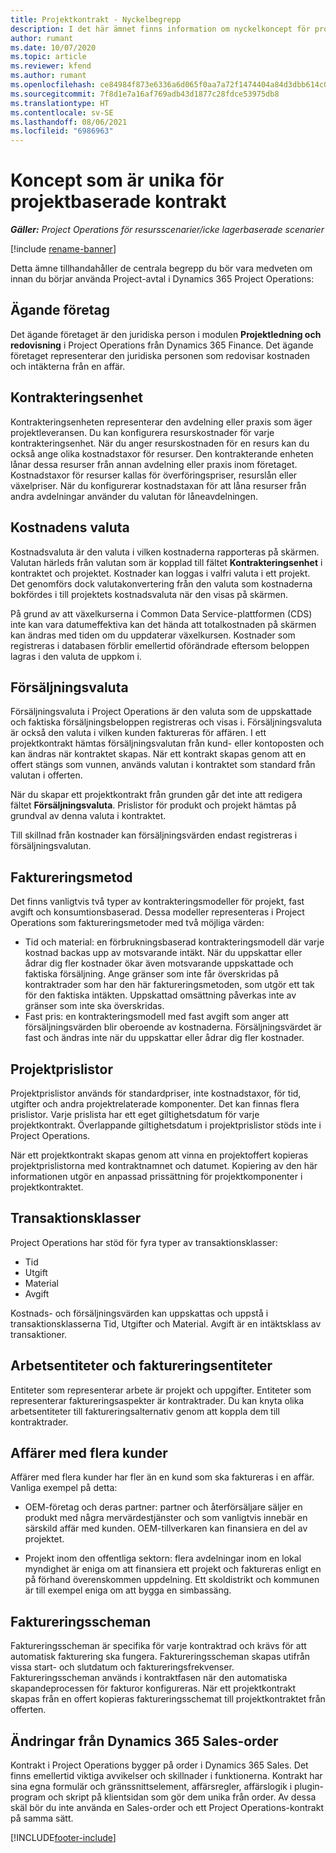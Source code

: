 ```yaml
---
title: Projektkontrakt - Nyckelbegrepp
description: I det här ämnet finns information om nyckelkoncept för projektkontrakt i Project Operations.
author: rumant
ms.date: 10/07/2020
ms.topic: article
ms.reviewer: kfend
ms.author: rumant
ms.openlocfilehash: ce84984f873e6336a6d065f0aa7a72f1474404a84d3dbb614c09d58bff66d83d
ms.sourcegitcommit: 7f8d1e7a16af769adb43d1877c28fdce53975db8
ms.translationtype: HT
ms.contentlocale: sv-SE
ms.lasthandoff: 08/06/2021
ms.locfileid: "6986963"
---
```

# <a name="concepts-unique-to-project-based-contracts"></a>Koncept som är unika för projektbaserade kontrakt

_**Gäller:** Project Operations för resursscenarier/icke lagerbaserade scenarier_

[!include [rename-banner](~/includes/cc-data-platform-banner.md)]

Detta ämne tillhandahåller de centrala begrepp du bör vara medveten om innan du börjar använda Project-avtal i Dynamics 365 Project Operations:

## <a name="owning-company"></a>Ägande företag

Det ägande företaget är den juridiska person i modulen **Projektledning och redovisning** i Project Operations från Dynamics 365 Finance. Det ägande företaget representerar den juridiska personen som redovisar kostnaden och intäkterna från en affär.

## <a name="contracting-unit"></a>Kontrakteringsenhet

Kontrakteringsenheten representerar den avdelning eller praxis som äger projektleveransen. Du kan konfigurera resurskostnader för varje kontrakteringsenhet. När du anger resurskostnaden för en resurs kan du också ange olika kostnadstaxor för resurser. Den kontrakterande enheten lånar dessa resurser från annan avdelning eller praxis inom företaget. Kostnadstaxor för resurser kallas för överföringspriser, resurslån eller växelpriser. När du konfigurerar kostnadstaxan för att låna resurser från andra avdelningar använder du valutan för låneavdelningen.

## <a name="cost-currency"></a>Kostnadens valuta

Kostnadsvaluta är den valuta i vilken kostnaderna rapporteras på skärmen. Valutan härleds från valutan som är kopplad till fältet **Kontrakteringsenhet** i kontraktet och projektet. Kostnader kan loggas i valfri valuta i ett projekt. Det genomförs dock valutakonvertering från den valuta som kostnaderna bokfördes i till projektets kostnadsvaluta när den visas på skärmen.

På grund av att växelkurserna i Common Data Service-plattformen (CDS) inte kan vara datumeffektiva kan det hända att totalkostnaden på skärmen kan ändras med tiden om du uppdaterar växelkursen. Kostnader som registreras i databasen förblir emellertid oförändrade eftersom beloppen lagras i den valuta de uppkom i.

## <a name="sales-currency"></a>Försäljningsvaluta

Försäljningsvaluta i Project Operations är den valuta som de uppskattade och faktiska försäljningsbeloppen registreras och visas i. Försäljningsvaluta är också den valuta i vilken kunden faktureras för affären. I ett projektkontrakt hämtas försäljningsvalutan från kund- eller kontoposten och kan ändras när kontraktet skapas. När ett kontrakt skapas genom att en offert stängs som vunnen, används valutan i kontraktet som standard från valutan i offerten.

När du skapar ett projektkontrakt från grunden går det inte att redigera fältet **Försäljningsvaluta**. Prislistor för produkt och projekt hämtas på grundval av denna valuta i kontraktet.

Till skillnad från kostnader kan försäljningsvärden endast registreras i försäljningsvalutan.

## <a name="billing-method"></a>Faktureringsmetod

Det finns vanligtvis två typer av kontrakteringsmodeller för projekt, fast avgift och konsumtionsbaserad. Dessa modeller representeras i Project Operations som faktureringsmetoder med två möjliga värden:

- Tid och material: en förbrukningsbaserad kontrakteringsmodell där varje kostnad backas upp av motsvarande intäkt. När du uppskattar eller ådrar dig fler kostnader ökar även motsvarande uppskattade och faktiska försäljning. Ange gränser som inte får överskridas på kontraktrader som har den här faktureringsmetoden, som utgör ett tak för den faktiska intäkten. Uppskattad omsättning påverkas inte av gränser som inte ska överskridas.
- Fast pris: en kontrakteringsmodell med fast avgift som anger att försäljningsvärden blir oberoende av kostnaderna. Försäljningsvärdet är fast och ändras inte när du uppskattar eller ådrar dig fler kostnader.

## <a name="project-price-lists"></a>Projektprislistor

Projektprislistor används för standardpriser, inte kostnadstaxor, för tid, utgifter och andra projektrelaterade komponenter. Det kan finnas flera prislistor. Varje prislista har ett eget giltighetsdatum för varje projektkontrakt. Överlappande giltighetsdatum i projektprislistor stöds inte i Project Operations.

När ett projektkontrakt skapas genom att vinna en projektoffert kopieras projektprislistorna med kontraktnamnet och datumet. Kopiering av den här informationen utgör en anpassad prissättning för projektkomponenter i projektkontraktet.

## <a name="transaction-classes"></a>Transaktionsklasser

Project Operations har stöd för fyra typer av transaktionsklasser:

- Tid
- Utgift
- Material
- Avgift

Kostnads- och försäljningsvärden kan uppskattas och uppstå i transaktionsklasserna Tid, Utgifter och Material. Avgift är en intäktsklass av transaktioner.

## <a name="work-entities-and-billing-entities"></a>Arbetsentiteter och faktureringsentiteter

Entiteter som representerar arbete är projekt och uppgifter. Entiteter som representerar faktureringsaspekter är kontraktrader. Du kan knyta olika arbetsentiteter till faktureringsalternativ genom att koppla dem till kontraktrader.

## <a name="multi-customer-deals"></a>Affärer med flera kunder

Affärer med flera kunder har fler än en kund som ska faktureras i en affär. Vanliga exempel på detta:

- OEM-företag och deras partner: partner och återförsäljare säljer en produkt med några mervärdestjänster och som vanligtvis innebär en särskild affär med kunden. OEM-tillverkaren kan finansiera en del av projektet. 

- Projekt inom den offentliga sektorn: flera avdelningar inom en lokal myndighet är eniga om att finansiera ett projekt och faktureras enligt en på förhand överenskommen uppdelning. Ett skoldistrikt och kommunen är till exempel eniga om att bygga en simbassäng.

## <a name="invoice-schedules"></a>Faktureringsscheman

Faktureringsscheman är specifika för varje kontraktrad och krävs för att automatisk fakturering ska fungera. Faktureringsscheman skapas utifrån vissa start- och slutdatum och faktureringsfrekvenser. Faktureringsscheman används i kontraktfasen när den automatiska skapandeprocessen för fakturor konfigureras. När ett projektkontrakt skapas från en offert kopieras faktureringsschemat till projektkontraktet från offerten.

## <a name="changes-from-dynamics-365-sales-orders"></a>Ändringar från Dynamics 365 Sales-order

Kontrakt i Project Operations bygger på order i Dynamics 365 Sales. Det finns emellertid viktiga avvikelser och skillnader i funktionerna. Kontrakt har sina egna formulär och gränssnittselement, affärsregler, affärslogik i plugin-program och skript på klientsidan som gör dem unika från order. Av dessa skäl bör du inte använda en Sales-order och ett Project Operations-kontrakt på samma sätt.


[!INCLUDE[footer-include](../includes/footer-banner.md)]
